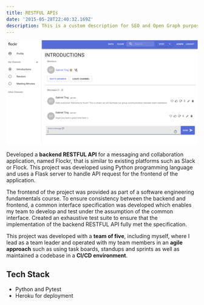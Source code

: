 ```yaml
---
title: RESTFUL APIs
date: '2015-05-28T22:40:32.169Z'
description: This is a custom description for SEO and Open Graph purposes, rather than the default generated excerpt. Simply add a description field to the frontmatter.
---
```


![](./flockr.png)

Developed a **backend RESTFUL API** for a messaging and collaboration application, named Flockr, that is similar to existing platforms such as Slack or Flock. This project was developed using Python programming language and uses a Flask server to handle API request for the frontend of the application. 

The frontend of the project was provided as part of a software engineering fundamentals course. To ensure consistency between the backend and frontend, a common interface specification was developed which enables my team to develop and test under the assumption of the common interface. Created an exhaustive test suite to ensure that the implementation of the backend RESTFUL API fully met the specification.

This project was developed with a **team of five**, including myself, where I lead as a team leader and operated with my team members in an **agile approach** such as using task boards, standups and sprints as well as maintained a codebase in a **CI/CD environment**.

## Tech Stack
- Python and Pytest
- Heroku for deployment